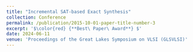 ```yaml
---
title: "Incremental SAT-based Exact Synthesis"
collection: Conference
permalink: /publication/2015-10-01-paper-title-number-3
excerpt: '$\color{red} {**Best\ Paper\ Award**} $'
date: 2024-06-11
venue: 'Proceedings of the Great Lakes Symposium on VLSI (GLSVLSI)'
---
```

